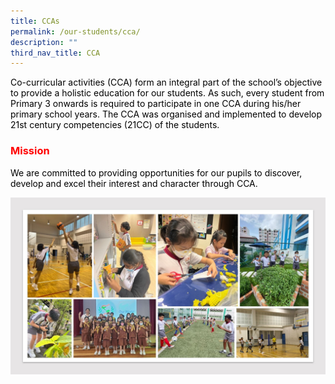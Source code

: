 ```yaml
---
title: CCAs
permalink: /our-students/cca/
description: ""
third_nav_title: CCA
---
```

<p><span style="color: #000000;">Co-curricular activities (CCA)&nbsp;form an integral part of the school&rsquo;s objective to provide a holistic education for our students. As such, every student from Primary 3 onwards is required to participate in one CCA during his/her primary school years. The CCA was organised and implemented to develop 21st century competencies (21CC) of the students.</span></p>
<h3><span style="color: #ff0000;">Mission</span></h3>
<p><span style="color: #000000;">We are committed to providing opportunities for our pupils to discover, develop and excel their interest and character through CCA.</span></p>

![](/images/CCA.jpg)